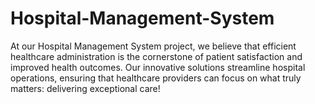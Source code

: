 # Hospital-Management-System
   At our Hospital Management System project, we believe that efficient healthcare administration is the cornerstone of patient satisfaction and improved health outcomes. Our innovative solutions streamline hospital operations, ensuring that healthcare providers can focus on what truly matters: delivering exceptional care!
